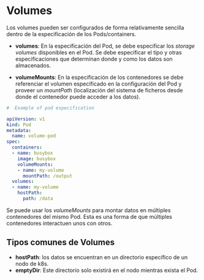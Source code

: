 # Volumes
Los volumes pueden ser configurados de forma relativamente sencilla dentro de la especificación de los Pods/containers.

- **volumes**: En la especificación del Pod, se debe especificar los *storage volumes* disponibles en el Pod. Se debe especificar el tipo y otras especificaciones que determinan donde y como los datos son almacenados.

- **volumeMounts**: En la especificación de los contenedores se debe referenciar el volumen especificado en la configuración del Pod y proveer un *mountPath* (localización del sistema de ficheros desde donde el contenedor puede acceder a los datos).

```yaml
#  Example of pod especification

apiVersion: v1
kind: Pod
metadata:
  name: volume-pod
spec:
  containers:
  - name: busybox
    image: busybox
    volumeMounts:
    - name: my-volume
      mountPath: /output
  volumes:
  - name: my-volume
    hostPath:
      path: /data
```

Se puede usar los *volumeMounts* para montar datos en múltiples contenedores del mismo Pod. Esta es una forma de que múltiples contenedores interactuen unos con otros.

## Tipos comunes de Volumes

- **hostPath**: los datos se encuentran en un directorio específico de un nodo de k8s.
- **emptyDir**: Este directorio solo existirá en el nodo mientras exista el Pod.